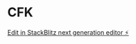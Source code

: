 # CFK

[Edit in StackBlitz next generation editor ⚡️](https://stackblitz.com/~/github.com/Mikop22/CFK)